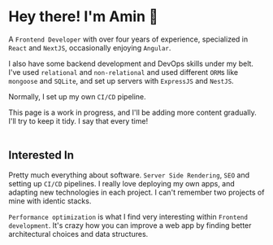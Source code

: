 # Hey there! I'm Amin 🙂
A `Frontend Developer` with over four years of experience, specialized in `React` and `NextJS`, occasionally enjoying `Angular`.


I also have some backend development and DevOps skills under my belt. I've used `relational` and `non-relational` and used different `ORM`s like `mongoose` and `SQLite`, and set up servers with `ExpressJS` and `NestJS`.

Normally, I set up my own `CI/CD` pipeline.

This page is a work in progress, and I'll be adding more content gradually. 
I'll try to keep it tidy. I say that every time!
<br>
<br>

## Interested In
Pretty much everything about software.
`Server Side Rendering`, `SEO` and setting up `CI/CD` pipelines.
I really love deploying my own apps, and adapting new technologies in each project. I can't remember two projects of mine with identic stacks.

`Performance optimization` is what I find very interesting within `Frontend development`. It's crazy how you can improve a web app by finding better architectural choices and data structures.
